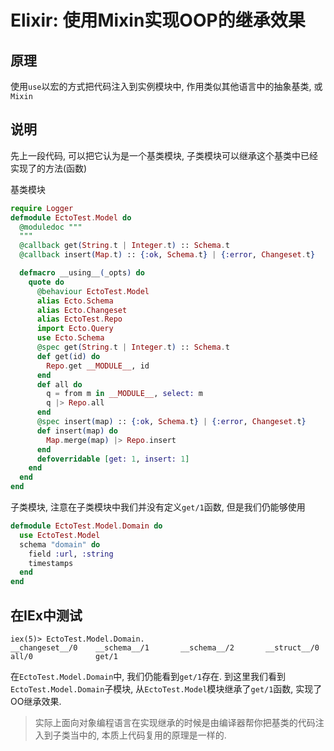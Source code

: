 # Elixir: 使用Mixin实现OOP的继承效果

## 原理

使用`use`以宏的方式把代码注入到实例模块中, 作用类似其他语言中的抽象基类, 或`Mixin`

## 说明

先上一段代码, 可以把它认为是一个基类模块, 子类模块可以继承这个基类中已经实现了的方法(函数)

基类模块

```elixir
require Logger
defmodule EctoTest.Model do
  @moduledoc """
  """
  @callback get(String.t | Integer.t) :: Schema.t
  @callback insert(Map.t) :: {:ok, Schema.t} | {:error, Changeset.t}

  defmacro __using__(_opts) do
    quote do
      @behaviour EctoTest.Model
      alias Ecto.Schema
      alias Ecto.Changeset
      alias EctoTest.Repo
      import Ecto.Query
      use Ecto.Schema
      @spec get(String.t | Integer.t) :: Schema.t
      def get(id) do
        Repo.get __MODULE__, id
      end
      def all do
        q = from m in __MODULE__, select: m
        q |> Repo.all
      end
      @spec insert(map) :: {:ok, Schema.t} | {:error, Changeset.t}
      def insert(map) do
        Map.merge(map) |> Repo.insert
      end
      defoverridable [get: 1, insert: 1]
    end
  end
end
```

子类模块, 注意在子类模块中我们并没有定义`get/1`函数, 但是我们仍能够使用

```elixir
defmodule EctoTest.Model.Domain do
  use EctoTest.Model
  schema "domain" do
    field :url, :string
    timestamps
  end
end
```

## 在IEx中测试

```
iex(5)> EctoTest.Model.Domain.
__changeset__/0    __schema__/1       __schema__/2       __struct__/0
all/0              get/1
```

在`EctoTest.Model.Domain`中, 我们仍能看到`get/1`存在. 到这里我们看到`EctoTest.Model.Domain`子模块, 从`EctoTest.Model`模块继承了`get/1`函数, 实现了OO继承效果.


> 实际上面向对象编程语言在实现继承的时候是由编译器帮你把基类的代码注入到子类当中的, 本质上代码复用的原理是一样的.

